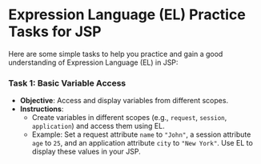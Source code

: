 # Expression Language (EL) Practice Tasks for JSP

Here are some simple tasks to help you practice and gain a good understanding of Expression Language (EL) in JSP:

### **Task 1: Basic Variable Access**
- **Objective**: Access and display variables from different scopes.
- **Instructions**: 
  - Create variables in different scopes (e.g., `request`, `session`, `application`) and access them using EL.
  - Example: Set a request attribute `name` to `"John"`, a session attribute `age` to `25`, and an application attribute `city` to `"New York"`. Use EL to display these values in your JSP.
